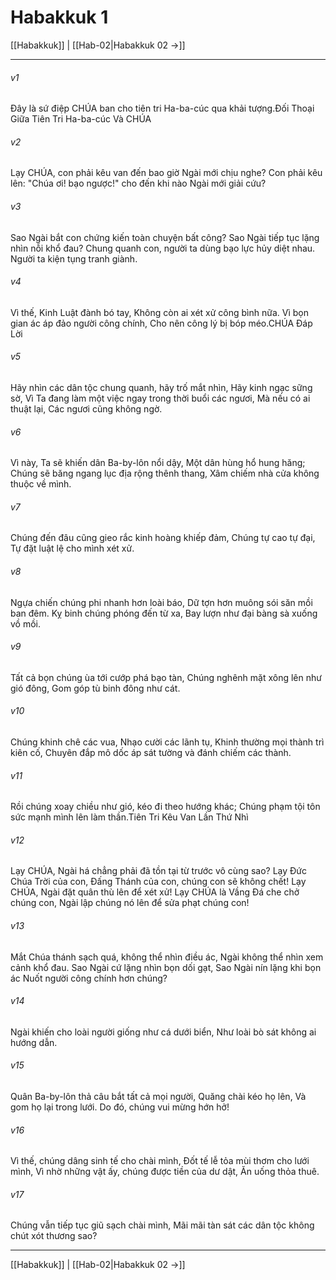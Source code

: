 # Habakkuk 1

[[Habakkuk]] | [[Hab-02|Habakkuk 02 →]]
***



###### v1 
Đây là sứ điệp CHÚA ban cho tiên tri Ha-ba-cúc qua khải tượng.Đối Thoại Giữa Tiên Tri Ha-ba-cúc Và CHÚA 

###### v2 
Lạy CHÚA, con phải kêu van đến bao giờ Ngài mới chịu nghe? Con phải kêu lên: "Chúa ơi! bạo ngược!" cho đến khi nào Ngài mới giải cứu? 

###### v3 
Sao Ngài bắt con chứng kiến toàn chuyện bất công? Sao Ngài tiếp tục lặng nhìn nỗi khổ đau? Chung quanh con, người ta dùng bạo lực hủy diệt nhau. Người ta kiện tụng tranh giành. 

###### v4 
Vì thế, Kinh Luật đành bó tay, Không còn ai xét xử công bình nữa. Vì bọn gian ác áp đảo người công chính, Cho nên công lý bị bóp méo.CHÚA Đáp Lời 

###### v5 
Hãy nhìn các dân tộc chung quanh, hãy trố mắt nhìn, Hãy kinh ngạc sững sờ, Vì Ta đang làm một việc ngay trong thời buổi các ngươi, Mà nếu có ai thuật lại, Các ngươi cũng không ngờ. 

###### v6 
Vì này, Ta sẽ khiến dân Ba-by-lôn nổi dậy, Một dân hùng hổ hung hăng; Chúng sẽ băng ngang lục địa rộng thênh thang, Xâm chiếm nhà cửa không thuộc về mình. 

###### v7 
Chúng đến đâu cũng gieo rắc kinh hoàng khiếp đảm, Chúng tự cao tự đại, Tự đặt luật lệ cho mình xét xử. 

###### v8 
Ngựa chiến chúng phi nhanh hơn loài báo, Dữ tợn hơn muông sói săn mồi ban đêm. Kỵ binh chúng phóng đến từ xa, Bay lượn như đại bàng sà xuống vồ mồi. 

###### v9 
Tất cả bọn chúng ùa tới cướp phá bạo tàn, Chúng nghênh mặt xông lên như gió đông, Gom góp tù binh đông như cát. 

###### v10 
Chúng khinh chê các vua, Nhạo cười các lãnh tụ, Khinh thường mọi thành trì kiên cố, Chuyên đắp mô dốc áp sát tường và đánh chiếm các thành. 

###### v11 
Rồi chúng xoay chiều như gió, kéo đi theo hướng khác; Chúng phạm tội tôn sức mạnh mình lên làm thần.Tiên Tri Kêu Van Lần Thứ Nhì 

###### v12 
Lạy CHÚA, Ngài há chẳng phải đã tồn tại từ trước vô cùng sao? Lạy Đức Chúa Trời của con, Đấng Thánh của con, chúng con sẽ không chết! Lạy CHÚA, Ngài đặt quân thù lên để xét xử! Lạy CHÚA là Vầng Đá che chở chúng con, Ngài lập chúng nó lên để sửa phạt chúng con! 

###### v13 
Mắt Chúa thánh sạch quá, không thể nhìn điều ác, Ngài không thể nhìn xem cảnh khổ đau. Sao Ngài cứ lặng nhìn bọn dối gạt, Sao Ngài nín lặng khi bọn ác Nuốt người công chính hơn chúng? 

###### v14 
Ngài khiến cho loài người giống như cá dưới biển, Như loài bò sát không ai hướng dẫn. 

###### v15 
Quân Ba-by-lôn thả câu bắt tất cả mọi người, Quăng chài kéo họ lên, Và gom họ lại trong lưới. Do đó, chúng vui mừng hớn hở! 

###### v16 
Vì thế, chúng dâng sinh tế cho chài mình, Đốt tế lễ tỏa mùi thơm cho lưới mình, Vì nhờ những vật ấy, chúng được tiền của dư dật, Ăn uống thỏa thuê. 

###### v17 
Chúng vẫn tiếp tục giũ sạch chài mình, Mãi mãi tàn sát các dân tộc không chút xót thương sao?

***
[[Habakkuk]] | [[Hab-02|Habakkuk 02 →]]
